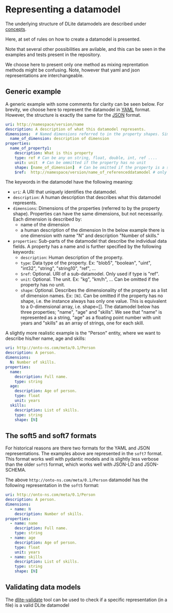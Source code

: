 Representing a datamodel
========================

The underlying structure of DLite datamodels are described under [concepts].

Here, at set of rules on how to create a datamodel is presented.

Note that several other possibilities are avilable, and this can be seen in the
examples and tests present in the repository.

We choose here to present only one method as mixing reprentation methods might
be confusing. Note, however that yaml and json representations are interchangeable.


Generic example
---------------
A generic example with some comments for clarity can be seen below.
For brevity, we choose here to represent the datamodel in [YAML] format.
However, the structure is exactly the same for the [JSON] format.

```yaml
uri: http://namespace/version/name
description: A description of what this datamodel represents.
dimensions:  # Named dimensions referred to in the property shapes. Simplest to represent it as a dict, set to {} if there are no dimensions
  name_of_dimension: description of dimension
properties:
  name_of_property1:
    description: What is this property
    type: ref # Can be any on string, float, double, int, ref ....
    unit: unit  # Can be ommitted if the property has no unit
    shape: [name_of_dimension]  # Can be omitted if the property is a scalar
    $ref:  http://namespace/version/name_of_referenceddatamodel # only if type is ref
```

The keywords in the datamodel have the following meaning:
* `uri`: A URI that uniquely identifies the datamodel.
* `description`: A human description that describes what this datamodel represents.
* `dimensions`: Dimensions of the properties (referred to by the property shape). Properties can have the same dimensions, but not necessarily. Each dimension is described by:
  - name of the dimension
  - a human description of the dimension
  In the below example there is one dimension with name "N" and description "Number of skills."
* `properties`: Sub-parts of the datamodel that describe the individual data fields. A property has a name and is further specified by the following keywords:
  - `description`: Human description of the property.
  - `type`: Data type of the property. Ex: "blob5", "boolean", "uint", "int32", "string", "string10", "ref", ...
  - `$ref`: Optional. URI of a sub-datamodel. Only used if type is "ref".
  - `unit`: Optional. The unit. Ex: "kg", "km/h", ... Can be omitted if the property has no unit.
  - `shape`: Optional. Describes the dimensionality of the property as a list of dimension names. Ex: `[N]`. Can be omitted if the property has no shape, i.e. the instance always has only one value. This is equivalent to a 0-dimensional array, i.e. shape=[].
  The datamodel below has three properties; "name", "age" and "skills". We see that "name" is represented as a string, "age" as a floating point number with unit years and "skills" as an array of strings, one for each skill.


A slightly more realistic example is the "Person" entity, where we want to describe his/her name, age and skills:

```yaml
uri: http://onto-ns.com/meta/0.1/Person
description: A person.
dimensions:
  N: Number of skills.
properties:
  name:
    description: Full name.
    type: string
  age:
    description: Age of person.
    type: float
    unit: years
  skills:
    description: List of skills.
    type: string
    shape: [N]
```


The soft5 and soft7 formats
---------------------------
For historical reasons are there two formats for the YAML and JSON representations.
The examples above are represented in the `soft7` format.
This format works well with pydantic models and is slightly less verbose than the older `soft5` format, which works well with JSON-LD and JSON-SCHEMA.

The above `http://onto-ns.com/meta/0.1/Person` datamodel has the following representation in the `soft5` format:

```yaml
uri: http://onto-ns.com/meta/0.1/Person
description: A person.
dimensions:
  - name: N
    description: Number of skills.
properties:
  - name: name
    description: Full name.
    type: string
  - name: age
    description: Age of person.
    type: float
    unit: years
  - name: skills
    description: List of skills.
    type: string
    shape: [N]
```




Validating data models
----------------------
The [dlite-validate] tool can be used to check if a specific representation (in a file) is a valid DLite datamodel


[concepts]: https://sintef.github.io/dlite/user_guide/concepts.html
[JSON]: https://www.json.org/
[YAML]: https://yaml.org/
[dlite-validate]: https://sintef.github.io/dlite/user_guide/tools.html#dlite-validate
